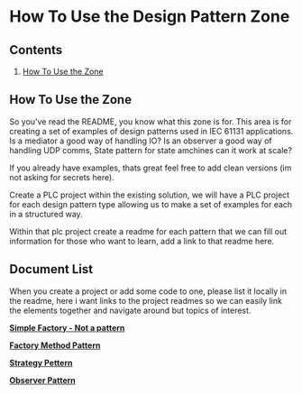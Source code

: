 # How To Use the Design Pattern Zone

## Contents

1. [How To Use the Zone](#how-to-use-the-zone)

## How To Use the Zone

So you've read the README, you know what this zone is for. This area is for creating a set of examples of design patterns used in IEC 61131 applications. Is a mediator a good way of handling IO? Is an observer a good way of handling UDP comms, State pattern for state amchines can it work at scale?

If you already have examples, thats great feel free to add clean versions (im not asking for secrets here).

Create a PLC project within the existing solution, we will have a PLC project for each design pattern type allowing us to make a set of examples for each in a structured way.

Within that plc project create a readme for each pattern that we can fill out information for those who want to learn, add a link to that readme here.

## Document List

When you create a project or add some code to one, please list it locally in the readme, here i want links to the project readmes so we can easily link the elements together and navigate around but topics of interest.

**[Simple Factory - Not a pattern](./Src/Src/Simple_Factory_Pattern/Factory_README.md)**

**[Factory Method Pattern](./Src/Src/Factory_Method_Pattern/Factory_Method_README.md)**

**[Strategy Pettern](./Src/Src/Strategy_Pattern/Strategy_Pattern_README.md)**

**[Observer Pattern](./Src/Src/Observer_Pattern/Observer_Pattern_README.md)**